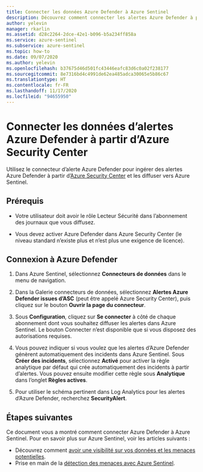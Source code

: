```yaml
---
title: Connecter les données Azure Defender à Azure Sentinel
description: Découvrez comment connecter les alertes Azure Defender à partir d’Azure Security Center et les diffuser vers Azure Sentinel.
author: yelevin
manager: rkarlin
ms.assetid: d28c2264-2dce-42e1-b096-b5a234ff858a
ms.service: azure-sentinel
ms.subservice: azure-sentinel
ms.topic: how-to
ms.date: 09/07/2020
ms.author: yelevin
ms.openlocfilehash: b37675d46d501fc43446eafc83d6c0a02f238177
ms.sourcegitcommit: 8e7316bd4c4991de62ea485adca30065e5b86c67
ms.translationtype: HT
ms.contentlocale: fr-FR
ms.lasthandoff: 11/17/2020
ms.locfileid: "94655950"
---
```

# <a name="connect-azure-defender-alert-data-from-azure-security-center"></a>Connecter les données d’alertes Azure Defender à partir d’Azure Security Center

Utilisez le connecteur d’alerte Azure Defender pour ingérer des alertes Azure Defender à partir d’[Azure Security Center](../security-center/security-center-introduction.md) et les diffuser vers Azure Sentinel. 

## <a name="prerequisites"></a>Prérequis

- Votre utilisateur doit avoir le rôle Lecteur Sécurité dans l’abonnement des journaux que vous diffusez.

- Vous devez activer Azure Defender dans Azure Security Center (le niveau standard n’existe plus et n’est plus une exigence de licence).

## <a name="connect-to-azure-defender"></a>Connexion à Azure Defender

1. Dans Azure Sentinel, sélectionnez **Connecteurs de données** dans le menu de navigation.

1. Dans la Galerie connecteurs de données, sélectionnez **Alertes Azure Defender issues d’ASC** (peut être appelé Azure Security Center), puis cliquez sur le bouton **Ouvrir la page du connecteur**.

1. Sous **Configuration**, cliquez sur **Se connecter** à côté de chaque abonnement dont vous souhaitez diffuser les alertes dans Azure Sentinel. Le bouton Connecter n’est disponible que si vous disposez des autorisations requises.

1. Vous pouvez indiquer si vous voulez que les alertes d’Azure Defender génèrent automatiquement des incidents dans Azure Sentinel. Sous **Créer des incidents**, sélectionnez **Activé** pour activer la règle analytique par défaut qui crée automatiquement des incidents à partir d’alertes. Vous pouvez ensuite modifier cette règle sous **Analytique** dans l’onglet **Règles actives**.

1. Pour utiliser le schéma pertinent dans Log Analytics pour les alertes d’Azure Defender, recherchez **SecurityAlert**.

## <a name="next-steps"></a>Étapes suivantes
Ce document vous a montré comment connecter Azure Defender à Azure Sentinel. Pour en savoir plus sur Azure Sentinel, voir les articles suivants :
- Découvrez comment [avoir une visibilité sur vos données et les menaces potentielles](quickstart-get-visibility.md).
- Prise en main de la [détection des menaces avec Azure Sentinel](tutorial-detect-threats-built-in.md).
